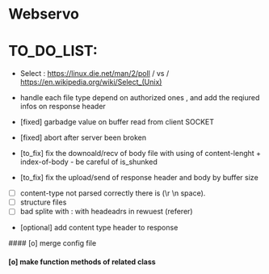 # Webservo 
# TO_DO_LIST:
- Select : https://linux.die.net/man/2/poll / vs / https://en.wikipedia.org/wiki/Select_(Unix)
- handle each file type depend on authorized ones , and add the reqiured infos on response header 

- [fixed] garbadge value on buffer read from client SOCKET 
- [fixed] abort after server been broken 

- [to_fix] fix the downoald/recv of body file with using of content-lenght + index-of-body - be careful of is_shunked 
- [to_fix]  fix the upload/send of response header and body by buffer size

- [ ] content-type not parsed correctly there is (\r \n space).
- [ ] structure files   
- [ ] bad splite with : with headeadrs in rewuest (referer) 
- [optional] add content type header to response 

#### [o] merge config file 
#### [o] make function methods of related class


